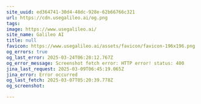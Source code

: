 ```yaml
---
site_uuid: ed364741-30d4-48dc-928e-62b66766c321
url: https://cdn.usegalileo.ai/og.png
tags: 
image: https://www.usegalileo.ai/
site_name: Galileo AI
title: null
favicon: https://www.usegalileo.ai/assets/favicon/favicon-196x196.png
og_errors: true
og_last_error: 2025-03-24T06:28:12.767Z
og_error_message: Screenshot fetch error: HTTP error! status: 400
jina_last_request: 2025-03-09T06:45:19.065Z
jina_error: Error occurred
og_last_fetch: 2025-03-07T05:20:39.778Z
og_screenshot: 

---
```


